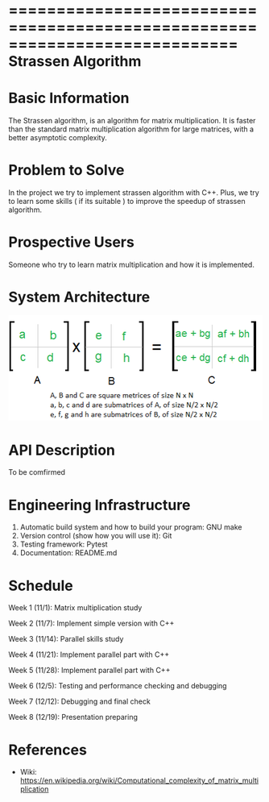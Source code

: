 ============================================================================
Strassen Algorithm
============================================================================



Basic Information
=================

The Strassen algorithm, is an algorithm for matrix multiplication. It is faster than the standard matrix multiplication algorithm for large matrices, with a better asymptotic complexity.

Problem to Solve
================

In the project we try to implement strassen algorithm with C++. Plus, we try to learn some skills ( if its suitable ) to improve the speedup of strassen algorithm.



Prospective Users
=================

Someone who try to learn matrix multiplication and how it is implemented.

System Architecture
===================

![1](strassen_new.png)

API Description
===============

To be comfirmed

Engineering Infrastructure
==========================

1. Automatic build system and how to build your program: GNU make
2. Version control (show how you will use it): Git
3. Testing framework: Pytest
4. Documentation: README.md

Schedule
========
Week 1 (11/1):
  Matrix multiplication study

Week 2 (11/7):
  Implement simple version with C++

Week 3 (11/14):
  Parallel skills study

Week 4 (11/21):
  Implement parallel part with C++

Week 5 (11/28):
  Implement parallel part with C++

Week 6 (12/5):
  Testing and performance checking and debugging

Week 7 (12/12):
  Debugging and final check

Week 8 (12/19):
  Presentation preparing

References
==========

* Wiki:
    https://en.wikipedia.org/wiki/Computational_complexity_of_matrix_multiplication
